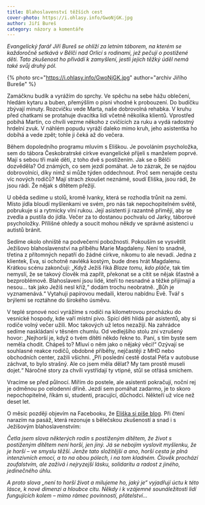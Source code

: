 ```yaml
---
title: Blahoslavenství těžších cest
cover-photo: https://i.ohlasy.info/GwoNjGK.jpg
author: Jiří Bureš
category: názory a komentáře
---
```


*Evangelický farář Jiří Bureš se ohlíží za letním táborem, na kterém se každoročně setkává v Bělči nad Orlicí s rodinami, jež pečují o postižené děti. Tato zkušenost ho přivádí k zamyšlení, jestli jejich těžký úděl nemá také svůj druhý pól.*

{% photo src="https://i.ohlasy.info/GwoNjGK.jpg" author="archiv Jiřího Bureše" %}

Zamáčknu budík a vyrážím do sprchy. Ve spěchu na sebe hážu oblečení, hledám kytaru a buben, přemýšlím o písni vhodné k probouzení. Do budíčku zbývají minuty. Rozcvičku vede Marta, naše dobrovolná rehabka. V kruhu před chatkami se protahuje dvacítka lidí včetně několika klientů. Vprostřed pobíhá Martin, co chvíli vezme někoho z cvičících za ruku a vydá radostný hrdelní zvuk. V náhlém popudu vyráží daleko mimo kruh, jeho asistentka ho dobíhá a vede zpět; tohle ji čeká až do večera.

Během dopoledního programu mluvím s Eliškou. Je povoláním psycholožka, sem do tábora Českobratrské církve evangelické přijeli s manželem poprvé. Mají s sebou tři malé děti, z toho dvě s postižením. Jak se o Bělči dozvěděla? Od známých, co sem jezdí pomáhat. Je to zázrak, že se najdou dobrovolníci, díky nimž si může týden oddechnout. Proč sem nenajde cestu víc nových rodičů? Mají strach zkoušet neznámé, soudí Eliška, jsou rádi, že jsou rádi. Že nějak s dítětem přežijí.

U oběda sedíme u stolů, kromě Ivanky, která se rozhodla trůnit na zemi. Místo jídla bloudí myšlenkami ve svém, pro nás tak nepochopitelném světě, pobrukuje si a rytmicky vlní rukou. Její asistenti ji razantně přimějí, aby se zvedla a pustila do jídla. Večer za to dostanou pochvalu od Jarky, táborové psycholožky. Přílišné ohledy a soucit mohou někdy ve správné asistenci u autistů bránit.

Sedíme okolo ohniště na podvečerní pobožnosti. Pokouším se vysvětlit Ježíšovo blahoslavenství na příběhu Marie Magdaleny. Není to snadné, třetina z přítomných nepatří do žádné církve, nikomu to ale nevadí. Jedna z klientek, Eva, si ochotně navléká kostým, bude dnes hrát Magdalenu. Krátkou scénu zakončuji: „Když Ježíš říká *Blaze tomu, kdo pláče*, tak tím nemyslí, že se takový člověk má zapřít, překonat se a cítit se nějak šťastně a bezproblémově. Blahoslavení jsou lidé, kteří to nesnadné a těžké přijímají a nesou… tak jako Ježíš nesl kříž,“ dodám trochu neobratně. „Bůh je vyznamenává.“ Vytahuji papírovou medaili, kterou nabídnu Evě. Tvář s brýlemi se roztáhne do širokého úsměvu.

V teplé srpnové noci vyrážíme s rodiči na kilometrovou procházku do vesnické hospody, kde vaří místní pivo. Spící děti hlídá pár asistentů, aby si rodiče volný večer užili. Moc takových už letos nezažijí. Na zahrádce sedíme naskládaní v těsném chumlu. Od vedlejšího stolu zní vzrušený hovor: „Nejhorší je, když o tvém dítěti někdo řekne to. Paní, s tím byste sem neměla chodit. Chápeš to? Mluví o něm jako o nějaký věci!“ Ozývají se souhlasné reakce rodičů, obdobné příběhy, nejčastěji z MHD nebo obchodních center, zažili všichni. „Při poslední cestě dostal Péťa v autobuse záchvat, to bylo strašný. Ale co jsem měla dělat? My tam prostě museli dojet.“ Náročné story za chvíli vystřídají ty vtipné, stůl se otřásá smíchem.

Vracíme se před půlnocí. Mířím do postele, ale asistenti pokračují, noční rej je odměnou po celodenní dřině. Jezdí sem pomáhat zadarmo, je to skoro nepochopitelné, říkám si, studenti, pracující, důchodci. Někteří už více než deset let.

O měsíc později objevím na Facebooku, že [Eliška si píše blog](http://psychologbohnice.blog.cz/). Při čtení narazím na pasáž, která rezonuje s bělečskou zkušeností a snad i s Ježíšovým blahoslavenstvím: 

*Četla jsem slova některých rodin s postiženým dítětem, že život s postiženým dítětem není horší, jen jiný. Já se nebojím vyslovit myšlenku, že je horší – ve smyslu těžší. Jenže tato složitější a ano, horší cesta je plná intenzivních emocí, a to na obou pólech, i na tom kladném. Člověk prochází zoufalstvím, ale zažívá i nejryzejší lásku, solidaritu a radost z jiného, jedinečného úhlu.*

*A proto slova „není to horší život a milujeme ho, jaký je“ vyjadřují úctu k této lásce, k nové dimenzi a hloubce citu. Někdy i k vzájemné sounáležitosti lidí fungujících kolem – mimo rámec povinností, přátelství…*
